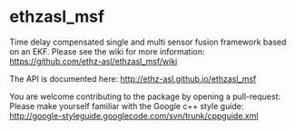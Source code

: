 ethzasl_msf
=====================

Time delay compensated single and multi sensor fusion framework based on an EKF.
Please see the wiki for more information: https://github.com/ethz-asl/ethzasl_msf/wiki

The API is documented here: http://ethz-asl.github.io/ethzasl_msf

You are welcome contributing to the package by opening a pull-request:
Please make yourself familiar with the Google c++ style guide: 
http://google-styleguide.googlecode.com/svn/trunk/cppguide.xml
